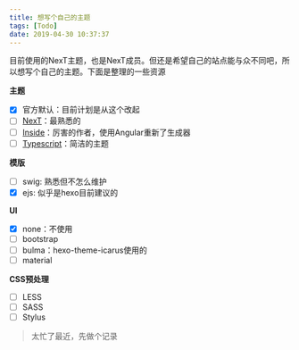 ```yaml
---
title: 想写个自己的主题
tags: [Todo]
date: 2019-04-30 10:37:37
---
```


目前使用的NexT主题，也是NexT成员。但还是希望自己的站点能与众不同吧，所以想写个自己的主题。下面是整理的一些资源

**主题**

- [x] 官方默认：目前计划是从这个改起
- [ ] [NexT](https://github.com/theme-next/hexo-theme-next)：最熟悉的
- [ ] [Inside](https://github.com/elmorec/hexo-theme-inside)：厉害的作者，使用Angular重新了生成器
- [ ] [Typescript](https://github.com/artchen/hexo-theme-typescript)：简洁的主题

**模版**
- [ ] swig: 熟悉但不怎么维护
- [x] ejs: 似乎是hexo目前建议的

**UI**
- [x] none：不使用
- [ ] bootstrap
- [ ] bulma：hexo-theme-icarus使用的
- [ ] material

**CSS预处理**
- [ ] LESS
- [ ] SASS
- [ ] Stylus

> 太忙了最近，先做个记录
